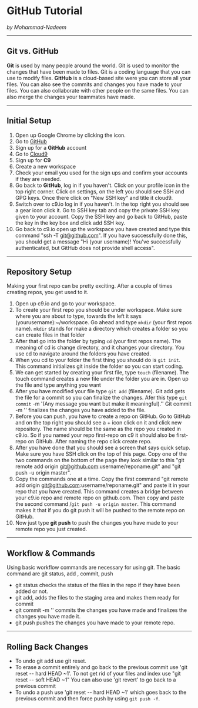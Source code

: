 # GitHub Tutorial

_by Mohammad-Nadeem_

---
## Git vs. GitHub
**Git** is used by many people around the world. Git is used to monitor the changes that have been made to files. Git is a coding language that you can use to modify files. **GitHub** is a cloud-based site were you can store all your files. You can also see the commits and changes you have made to your files. You can also collaborate with other people on the same files. You can also merge the changes your teammates have made.


---
## Initial Setup        
1. Open up Google Chrome by clicking the icon.
2. Go to [GitHub](https://github.com)
3. Sign up for a **GitHub** account 
4. Go to [Cloud9](https://c9.io)
5. Sign up for **C9**
6. Create a new workspace
7. Check your email you used for the sign ups and confirm your accounts if they are needed.
8. Go back to **GitHub**, log in if you haven't. Click on your profile icon in the top right corner. Click on settings, on the left you should see SSH and GPG keys. Once there click on "New SSH key" and title it cloud9.
9. Switch over to c9.io log in if you haven't. In the top right you should see a gear icon click it. Go to SSH key tab and copy the private SSH key given to your account. Copy the SSH key and go back to GitHub, paste the key in the key box and click add SSH key.
10. Go back to c9.io open up the workspace you have created and type this command "ssh -T git@github.com". If you have successfully done this, you should get a message "Hi (your username)! You've successfully authenticated, but GitHub does not provide shell access".

---
## Repository Setup
Making your first repo can be pretty exciting. After a couple of times creating repos, you get used to it.
1. Open up c9.io and go to your workspace.
2. To create your first repo you should be under workspace. Make sure where you are about to type, towards the left it says (yourusername):~/workspace. Go ahead and type `mkdir` (your first repos name). `mkdir` stands for make a directory which creates a folder so you can create files in that folder
3. After that go into the folder by typing `cd` (your first repos name). The meaning of cd is change directory, and it changes your directory. You use cd to navigate around the folders you have created.
4. When you cd to your folder the first thing you should do is `git init`. This command initializes git inside the folder so you can start coding.
5. We can get started by creating your first file, type `touch` (filename). The touch command creates a new file under the folder you are in. Open up the file and type anything you want
6. After you have modified your file type `git add` (filename). Git add gets the file for a commit so you can finalize the changes. Afer this type `git commit` -m '(Any message you want but make it meaningful).'' Git commit -m '' finalizes the changes you have added to the file. 
7. Before you can push, you have to create a repo on GitHub. Go to GitHub and on the top right you should see a + icon click on it and click new repository. The name should be the same as the repo you created in c9.io. So if you named your repo first-repo on c9 it should also be first-repo on GitHub. After naming the repo click create repo.
8. After you have done that you should see a screen that says quick setup. Make sure you have SSH click on the top of this page. Copy one of the two commands on the bottom of the page they look similar to this "git remote add origin git@github.com:username/reponame.git" and "git push -u origin master".   
9. Copy the commands one at a time. Copy the first command "git remote add origin git@github.com:username/reponame.git" and paste it in your repo that you have created. This command creates a bridge between your c9.io repo and remote repo on github.com. Then copy and paste the second command /`git push -u origin master`. This command makes it that if you do git push it will be pushed to the remote repo on GitHub. 
10. Now just type **git push** to push the changes you have made to your remote repo you just created.




---
## Workflow & Commands
Using basic workflow commands are necessary for using git. The basic command are git status, add , commit, push
* git status checks the status of the files in the repo if they have been added or not. 
* git add, adds the files to the staging area and makes them ready for commit
* git commit -m '' commits the changes you have made and finalizes the changes you have made it.
* git push pushes the changes you have made to your remote repo.

 

---
## Rolling Back Changes
* To undo git add use git reset.
* To erase a commit entirely and go back to the previous commit use 'git reset -- hard HEAD ~1'. To not get rid of your files and index use "git reset -- soft HEAD ~1" You can also use 'git revert' to go back to a previous commit
* To undo a push use 'git reset -- hard HEAD ~1' which goes back to the previous commit and then force push by using `git push -f`.
